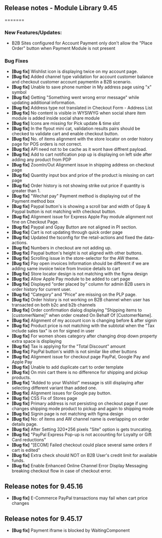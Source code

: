 ## Release notes - Module Library 9.45
=======

### New Features/Updates:

- B2B Sites configured for Account Payment only don't allow the "Place Order" button when Payment Module is not present

### Bug Fixes

* **[Bug fix]** Wishlist icon is displaying twice on my account page.
* **[Bug fix]** Added channel type validation for account customer balance and checkout customer account paymentin a B2B scenario.
* **[Bug fix]** Unable to save phone number in My address page using "x" symbol
* **[Bug fix]** Getting "Something went wrong error message" while updating additional information.
* **[Bug fix]** Address type not translated in Checkout Form - Address List
* **[Bug fix]** No content is visible in WYSIWYG when social share item module is added inside social share module
* **[Bug fix]** Icons are missing for Pick update & time slot
* **[Bug fix]** In the flyout mini cat, validation results pairs should be checked to validate cart and enable checkout button.
* **[Bug fix]** No. of items alignment with the store locator on order history page for POS orders is not correct.
* **[Bug fix]** API need not to be cache as it wont have diffrent payload.
* **[Bug fix]** Add to cart notification pop up is displaying on left side after adding any product from PDP
* **[Bug fix]** ZoomIn/Out Alignment issue in shipping address on checkout page
* **[Bug fix]** Quantity input box and price of the product is missing on cart page
* **[Bug fix]** Order history is not showing strike out price if quantity is greater than 1.
* **[Bug fix]** "Wechat pay" Payment method is displaying out of the Payment method box
* **[Bug fix]** Paypal button's is showing a scroll bar and width of Gpay & Paypal button is not matching with checkout button.
* **[Bug fix]** Alignment issue for Express Apple Pay module alignment not fine on Checkout Page.
* **[Bug fix]** Paypal and Gpay Button are not aligned in PI section.
* **[Bug fix]** Cart is not updating through quick order page
* **[Bug fix]** Updated the tsconfig for the retail-actions and fixed the data-actions.
* **[Bug fix]** Numbers in checkout are not adding up.
* **[Bug fix]** Paypal button's height is not aligned with other buttons.
* **[Bug fix]** Scrolling issue in the store-selector for the AW theme.
* **[Bug fix]** Pay open invoices Information should be different if we are adding same invoice twice from Invoice details to cart
* **[Bug fix]** Store locator design is   not matching with the figma design
* **[Bug fix]** Allow Apple Pay module to be added to cart page
* **[Bug fix]** Displayed "order placed by" column for admin B2B users in order history for current user.
* **[Bug fix]** “Category” and “Price” are missing on the PLP page.
* **[Bug fix]** Order history is not working on B2B channel when user has transacted on both b2c and b2b channels
* **[Bug fix]** Order confirmation dialog displaying "Shipping items to [customerName]" when order created On Behalf Of [CustomerName].
* **[Bug fix]** Alignment of my account icon is changing before & after signin
* **[Bug fix]** Product price is not matching with the subtotal when the "Tax include sales tax" is on for signed in user
* **[Bug fix]** For women shoes category after changing drop down property extra space is displaying
* **[Bug fix]** Tax is applying for the "Total Discount" amount
* **[Bug fix]** PayPal button's width is not similar like other buttons
* **[Bug fix]** Alignment issue for checkout page PayPal, Google Pay and Apple Pay
* **[Bug fix]** Unable to add duplicate cart to order template
* **[Bug fix]** On mini cart there is no difference for shipping and pickup products.
* **[Bug fix]** "Added to your Wishlist" message is still displaying after selecting different variant than added one.
* **[Bug fix]** Alignment issues for Google pay button.
* **[Bug fix]** CSS Fix of Stores page
* **[Bug fix]** Primary address is not persisting on checkout page if user changes shipping mode product to pickup and again to shipping mode
* **[Bug fix]** Signin page is not matching with figma design
* **[Bug fix]** No: of items and AW channel name is overlapping on order details page.
* **[Bug fix]** After Setting 320*256 pixels "Site" option is gets truncating.
* **[Bug fix]** "PayPal Express Pop-up is not accounting for Loyalty or Gift Card reductions"
* **[Bug fix]** "[ECOM] Failed checkout could place several same orders if cart is edited"
* **[Bug fix]** Extra check should NOT on B2B User's credit limit for available funds.
* **[Bug fix]** Enable Enhanced Online Channel Error Display Messaging breaking checkout flow in case of checkout error.

## Release notes for 9.45.16

* **[Bug fix]** E-Commerce PayPal transactions may fail when cart price changes

## Release notes for 9.45.17

* **[Bug fix]**  Payment iframe is blocked by WaitingComponent